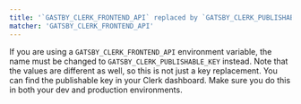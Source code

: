 ```yaml
---
title: '`GASTBY_CLERK_FRONTEND_API` replaced by `GATSBY_CLERK_PUBLISHABLE_KEY`'
matcher: 'GATSBY_CLERK_FRONTEND_API'
---
```


If you are using a `GATSBY_CLERK_FRONTEND_API` environment variable, the name must be changed to `GATSBY_CLERK_PUBLISHABLE_KEY` instead. Note that the values are different as well, so this is not just a key replacement. You can find the publishable key in your Clerk dashboard. Make sure you do this in both your dev and production environments.
